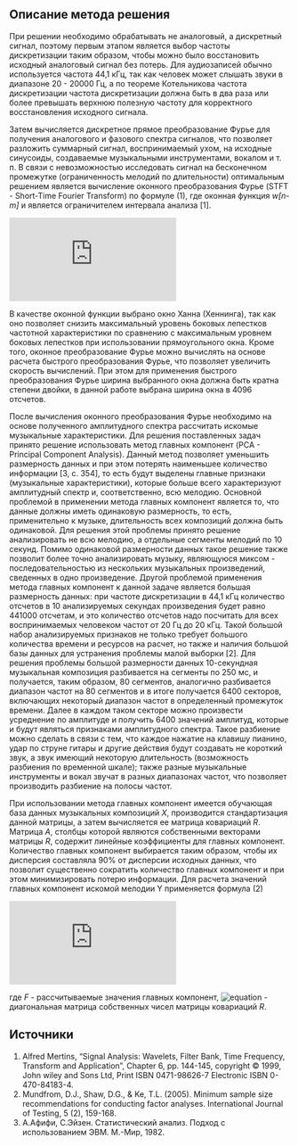 ﻿## Описание метода решения
При решении необходимо обрабатывать не аналоговый, а дискретный сигнал, поэтому первым этапом является выбор частоты дискретизации таким образом, чтобы можно было восстановить исходный аналоговый сигнал без потерь. Для аудиозаписей обычно используется частота 44,1 кГц, так как человек может слышать звуки в диапазоне 20 - 20000 Гц, а по теореме Котельникова частота дискретизации частота дискретизации должна быть в два раза или более превышать верхнюю полезную частоту для корректного восстановления исходного сигнала.

Затем вычисляется дискретное прямое преобразование Фурье для получения аналогового и фазового спектра сигналов, что позволяет разложить суммарный сигнал, воспринимаемый ухом, на исходные синусоиды, создаваемые музыкальными инструментами, вокалом и т. п. В связи с невозможностью исследовать сигнал на бесконечном промежутке (ограниченность мелодий по длительности) оптимальным решением является вычисление оконного преобразования Фурье (STFT - Short-Time Fourier Transform) по формуле (1), где оконная функция *w[n-m]* и является ограничителем интервала анализа [1]. 

![equation](http://latex.codecogs.com/gif.latex?F%28m%2C%20%5Comega%20%29%20%3D%20%5Csum_%7Bn%3D-%20%5Cinfty%7D%5E%7B&plus;%5Cinfty%7D%20%7Bf%5Bn%5D%20w%5Bn%20-%20m%5D%20e%5E%7B-j%20%5Comega%20n%7D%20%7D)

В качестве оконной функции выбрано окно Ханна (Хеннинга), так как оно позволяет снизить максимальный уровень боковых лепестков частотной характеристики по сравнению с максимальным уровнем боковых лепестков при использовании прямоугольного окна. Кроме того, оконное преобразование Фурье можно вычислять на основе расчета быстрого преобразования Фурье, что позволяет увеличить скорость вычислений. При этом для применения быстрого преобразования Фурье ширина выбранного окна должна быть кратна степени двойки, в данной работе выбрана ширина окна в 4096 отсчетов.

После вычисления оконного преобразования Фурье необходимо на основе полученного амплитудного спектра рассчитать искомые музыкальные характеристики. Для решения поставленных задач принято решение использовать метод главных компонент (PCA - Principal Component Analysis). Данный метод позволяет уменьшить размерность данных и при этом потерять наименьшее количество информации [3, с. 354], то есть будут выделены главные признаки (музыкальные характеристики), которые больше всего характеризуют амплитудный спектр и, соответственно, всю мелодию. Основной проблемой в применении метода главных компонент является то, что данные должны иметь одинаковую размерность, то есть, применительно к музыке, длительность всех композиций должна быть одинаковой. Для решения этой проблемы принято решение анализировать не всю мелодию, а отдельные сегменты мелодий по 10 секунд. Помимо одинаковой размерности данных такое решение также позволит более точно анализировать музыку, являющуюся миксом - последовательностью из нескольких музыкальных произведений, сведенных в одно произведение. Другой проблемой применения метода главных компонент к данной задаче является большая размерность данных: при частоте дискретизации в 44,1 кГц количество отсчетов в 10 анализируемых секундах произведения будет равно 441000 отсчетам, и это количество отсчетов надо посчитать для всех воспринимаемых человеком частот от 20 Гц до 20 кГц. Такой большой набор анализируемых признаков не только требует большого количества времени и ресурсов на расчет, но также и наличия большой базы данных для устранения проблемы малой выборки [2]. Для решения проблемы большой размерности данных 10-секундная музыкальная композиция разбивается на сегменты по 250 мс, и получается, таким образом, 80 сегментов, аналогично разбивается диапазон частот на 80 сегментов и в итоге получается 6400 секторов, включающих некоторый диапазон частот в определенный промежуток времени. Далее в каждом таком секторе можно произвести усреднение по амплитуде и получить 6400 значений амплитуд, которые и будут являться признаками амплитудного спектра. Такое разбиение можно сделать в связи с тем, что каждое нажатие на клавишу пианино, удар по струне гитары и другие действия будут создавать не короткий звук, а звук имеющий некоторую длительность (возможность разбиения по временной шкале); также разные музыкальные инструменты и вокал звучат в разных диапазонах частот, что позволяет производить разбиение на полосы частот.

При использовании метода главных компонент имеется обучающая база данных музыкальных композиций *X*, производится стандартизация данной матрицы, а затем вычисляется ее матрица ковариаций *R*. Матрица *A*, столбцы которой являются собственными векторами матрицы *R*, содержит линейные коэффициенты для главных компонент. Количество главных компонент выбирается таким образом, чтобы их дисперсия составляла 90% от дисперсии исходных данных, что позволит существенно сократить количество главных компонент и при этом минимизировать потерю информации. Для расчета значений главных компонент искомой мелодии Y применяется формула (2)

![equation](http://latex.codecogs.com/gif.latex?F%20%3D%20Y%20A%20%5CLambda%5E%7B-1/2%7D)

 где *F* - рассчитываемые значения главных компонент, ![equation](http://latex.codecogs.com/gif.latex?\Lambda) - диагональная матрица собственных чисел матрицы ковариаций *R*.

## Источники
1. Alfred   Mertins,   “Signal   Analysis:   Wavelets,   Filter   Bank,   Time   Frequency,   Transform   and Application”, Chapter 6, pp. 144-145, copyright © 1999, John wiley and Sons Ltd, Print ISBN 0471-98626-7 Electronic ISBN 0-470-84183-4. 
2. Mundfrom, D.J., Shaw, D.G., & Ke, T.L. (2005). Minimum sample size recommendations for conducting factor analyses. International Journal of Testing, 5 (2), 159-168.
3. А.Афифи, С.Эйзен. Статистический анализ. Подход с использованием ЭВМ. М.-Мир, 1982. 
